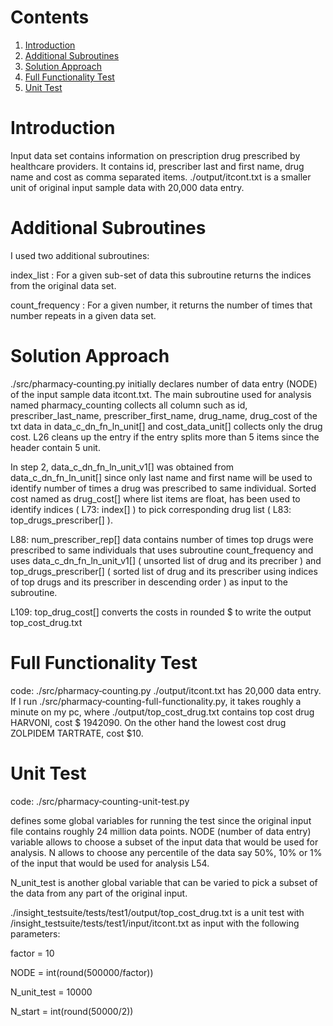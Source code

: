# Contents 
1. [Introduction](README.md#Intro)
2. [Additional Subroutines](README.md#sub)
3. [Solution Approach](README.md#solapp)
4. [Full Functionality Test ](README.md#FFT)
5. [Unit Test ](README.md#unit-test )


# Introduction 
Input data set contains information on prescription drug prescribed by healthcare providers. It contains id, prescriber last and first name, drug name and cost as comma separated items. ./output/itcont.txt is a smaller unit of original input sample data with 20,000 data entry. 

# Additional Subroutines
I used two additional subroutines:

index_list : For a given sub-set of data this subroutine returns the indices from the original data set. 

count_frequency : For a given number, it returns the number of times that number repeats in a given data set. 

# Solution Approach 
./src/pharmacy‑counting.py initially declares number of data entry (NODE) of the input sample data itcont.txt. The main subroutine used for analysis named pharmacy_counting collects all column such as id, prescriber_last_name, prescriber_first_name, drug_name, drug_cost of the txt data in data_c_dn_fn_ln_unit[] and cost_data_unit[] collects only the drug cost. L26 cleans up the entry if the entry splits more than 5 items since the header contain 5 unit. 

In step 2, data_c_dn_fn_ln_unit_v1[] was obtained from data_c_dn_fn_ln_unit[] since only last name and first name will be used to identify number of times a drug was prescribed to same individual. Sorted cost named as drug_cost[] where list items are float, has been used to identify indices ( L73: index[] ) to pick corresponding drug list ( L83: top_drugs_prescriber[] ).

L88: num_prescriber_rep[] data contains number of times top drugs were prescribed to same individuals that uses subroutine count_frequency and uses data_c_dn_fn_ln_unit_v1[] ( unsorted list of drug and its precriber ) and top_drugs_prescriber[] ( sorted list of drug and its prescriber using indices of top drugs and its prescriber in descending order ) as input to the subroutine. 

L109: top_drug_cost[] converts the costs in rounded $ to write the output top_cost_drug.txt

# Full Functionality Test
code: ./src/pharmacy‑counting.py
./output/itcont.txt has 20,000 data entry. If I run ./src/pharmacy‑counting-full-functionality.py, it takes roughly a minute on my pc, where ./output/top_cost_drug.txt contains top cost drug HARVONI, cost $ 1942090. On the other hand the lowest cost drug ZOLPIDEM TARTRATE, cost $10.   
 
# Unit Test 
code: ./src/pharmacy‑counting-unit-test.py 

defines some global variables for running the test since the original input file contains roughly 24 million data points. NODE (number of data entry) variable allows to choose a subset of the input data that would be used for analysis. N allows to choose any percentile of the data say 50%, 10% or 1% of the input that would be used for analysis L54. 

N_unit_test is another global variable that can be varied to pick a subset of the data from any part of the original input.

./insight_testsuite/tests/test1/output/top_cost_drug.txt is a unit test with /insight_testsuite/tests/test1/input/itcont.txt as input with the following parameters: 

factor = 10 

NODE = int(round(500000/factor))

N_unit_test = 10000

N_start = int(round(50000/2)) 

  

 



